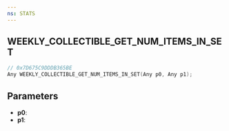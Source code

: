 ```yaml
---
ns: STATS
---
```

## WEEKLY_COLLECTIBLE_GET_NUM_ITEMS_IN_SET

```c
// 0x7D675C9DDDB365BE
Any WEEKLY_COLLECTIBLE_GET_NUM_ITEMS_IN_SET(Any p0, Any p1);
```

## Parameters
* **p0**:
* **p1**:

